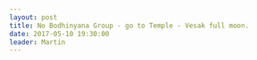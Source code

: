 ```yaml
---
layout: post
title: No Bodhinyana Group - go to Temple - Vesak full moon.
date: 2017-05-10 19:30:00
leader: Martin
---
```

